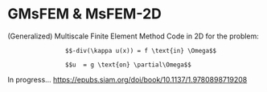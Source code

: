 # GMsFEM & MsFEM-2D
(Generalized) Multiscale Finite Element Method Code in 2D
for the problem:  

                    $$-div(\kappa u(x)) = f \text{in} \Omega$$
                    
                    $$u  = g \text{on} \partial\Omega$$

In progress...
https://epubs.siam.org/doi/book/10.1137/1.9780898719208
